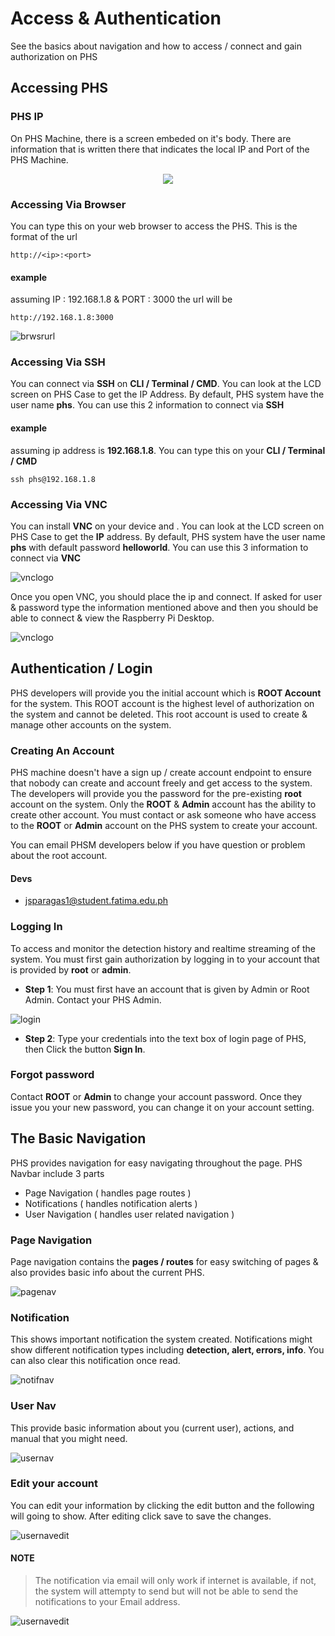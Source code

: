 # Access & Authentication
See the basics about navigation and how to access / connect and gain authorization on PHS

## Accessing PHS

### PHS IP

On PHS Machine, there is a screen embeded on it's body. There are information that is written there that indicates the local IP and Port of the PHS Machine.

<center>
    <img src="/docs/_media/phs_box.png">
</center>

### Accessing Via Browser

You can type this on your web browser to access the PHS. This is the format of the url

```
http://<ip>:<port>
```

#### example
assuming IP : 192.168.1.8 & PORT : 3000 the url will be

```
http://192.168.1.8:3000
```

![brwsrurl](_media/browser_url.png)

### Accessing Via SSH

You can connect via **SSH** on **CLI / Terminal / CMD**. You can look at the LCD screen on PHS Case to get the IP Address. By default, PHS system have the user name **phs**. You can use this 2 information to connect via **SSH**

#### example

assuming ip address is **192.168.1.8**. You can type this on your **CLI / Terminal / CMD**

```
ssh phs@192.168.1.8
```

### Accessing Via VNC

You can install **VNC** on your device and . You can look at the LCD screen on PHS Case to get the **IP** address. By default, PHS system have the user name **phs** with default password **helloworld**. You can use this 3 information to connect via **VNC**

![vnclogo](_media/vnclogo.png)

Once you open VNC, you should place the ip and connect. If asked for user & password type the information mentioned above and then you should be able to connect & view the Raspberry Pi Desktop.

![vnclogo](_media/vncconnect.png)


## Authentication / Login
PHS developers will provide you the initial account which is **ROOT Account** for the system. This ROOT account is the highest level of authorization on the system and cannot be deleted. This root account is used to create & manage other accounts on the system.

### Creating An Account

PHS machine doesn't have a sign up / create account endpoint to ensure that nobody can create and account freely and get access to the system. The developers will provide you the password for the pre-existing **root** account on the system. Only the **ROOT** & **Admin** account has the ability to create other account. You must contact or ask someone who have access to the **ROOT** or **Admin** account on the PHS system to create your account. 

You can email PHSM developers below if you have question or problem about the root account.

#### Devs
- jsparagas1@student.fatima.edu.ph

### Logging In
To access and monitor the detection history and realtime streaming of the system. You must first gain authorization by logging in to your account that is provided by **root** or **admin**. 

- **Step 1**: You must first have an account that is given by Admin or Root Admin. Contact your PHS Admin.

![login](_media/login.png)

- **Step 2**: Type your credentials into the text box of login page of PHS,
 then Click the button **Sign In**.

### Forgot password

Contact **ROOT** or **Admin** to change your account password. Once they issue you your new password, you can change it on your account setting.

## The Basic Navigation
PHS provides navigation for easy navigating throughout the page. PHS Navbar include 3 parts

- Page Navigation ( handles page routes )
- Notifications ( handles notification alerts )
- User Navigation ( handles user related navigation )

### Page Navigation
Page navigation contains the **pages / routes** for easy switching of pages & also provides basic info about the current PHS.

![pagenav](_media/page_nav.png)

### Notification
This shows important notification the system created. Notifications might show different notification types including **detection, alert, errors, info**. You can also clear this notification once read.

![notifnav](_media/nav_notification.png)

### User Nav
This provide basic information about you (current user), actions, and manual that you might need.

![usernav](_media/nav_account.png)

### Edit your account
You can edit your information by clicking the edit button and the following will going to show. After editing click save to save the changes.

![usernavedit](_media/nav_account_edit.png)

#### NOTE
> The notification via email will only work if internet is available, if not, the system will attempty to send but will not be able to send the notifications to your Email address. 

![usernavedit](_media/nav_edit_email.png)









